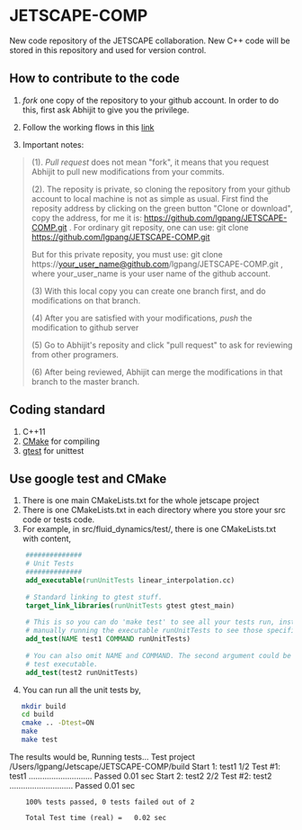 # JETSCAPE-COMP
New code repository of the JETSCAPE collaboration.
New C++ code will be stored in this repository and used for version control.

## How to contribute to the code

1. *fork* one copy of the repository to your github account. In order to do this, first ask Abhijit to give you the privilege.

2. Follow the working flows in this [link](https://guides.github.com/introduction/flow/)

3. Important notes:
>   (1). *Pull request* does not mean "fork", it means that you request Abhijit to pull new modifications from your commits.
>
>   (2). The reposity is private, so cloning the repository from your github account to local machine is not as simple as usual. First find the reposity address by clicking on the green button "Clone or download", copy the address, for me it is: https://github.com/lgpang/JETSCAPE-COMP.git . For ordinary git reposity, one can use:  git clone https://github.com/lgpang/JETSCAPE-COMP.git
>
>    But for this private reposity, you must use: git clone https://your_user_name@github.com/lgpang/JETSCAPE-COMP.git ,
>    where your_user_name is your user name of the github account.
>
>    (3) With this local copy you can create one branch first, and do modifications on that branch.
>
>    (4) After you are satisfied with your modifications, *push* the modification to github server
>
>    (5) Go to Abhijit's reposity and click "pull request" to ask for reviewing from other programers.
>
>    (6) After being reviewed, Abhijit can merge the modifications in that branch to the master branch.

## Coding standard
1. C++11
2. [CMake](https://cmake.org/cmake-tutorial/) for compiling
3. [gtest](https://github.com/google/googletest/blob/master/googletest/docs/Primer.md) for unittest


## Use google test and CMake
1. There is one main CMakeLists.txt for the whole jetscape project
2. There is one CMakeLists.txt in each directory where you store your src code or tests code.
3. For example, in src/fluid_dynamics/test/, there is one CMakeLists.txt with content,
```cmake
    ##############
    # Unit Tests
    ##############
    add_executable(runUnitTests linear_interpolation.cc)
    
    # Standard linking to gtest stuff.
    target_link_libraries(runUnitTests gtest gtest_main)
    
    # This is so you can do 'make test' to see all your tests run, instead of
    # manually running the executable runUnitTests to see those specific tests.
    add_test(NAME test1 COMMAND runUnitTests)
    
    # You can also omit NAME and COMMAND. The second argument could be some other
    # test executable.
    add_test(test2 runUnitTests)  
```
4. You can run all the unit tests by,
```bash
   mkdir build
   cd build
   cmake .. -Dtest=ON
   make
   make test
```
The results would be,
    Running tests...
    Test project /Users/lgpang/Jetscape/JETSCAPE-COMP/build
    Start 1: test1
    1/2 Test #1: test1 ............................   Passed    0.01 sec
        Start 2: test2
        2/2 Test #2: test2 ............................   Passed    0.01 sec

        100% tests passed, 0 tests failed out of 2

        Total Test time (real) =   0.02 sec
